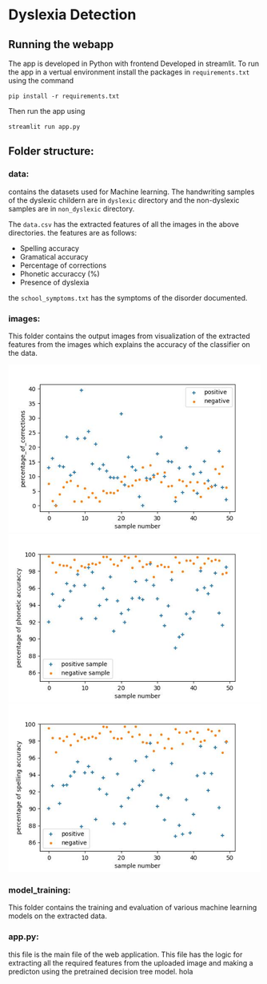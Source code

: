 # Dyslexia Detection
## Running the webapp

The app is developed in Python with frontend Developed in streamlit. To run the app in a vertual environment install the packages in ```requirements.txt``` using the command

```
pip install -r requirements.txt
```

Then run the app using

```
streamlit run app.py
```

## Folder structure:

### data:
contains the datasets used for Machine learning. The handwriting samples of the dyslexic childern are in ```dyslexic``` directory and the non-dyslexic samples are in ```non_dyslexic``` directory. 

The ```data.csv``` has the extracted features of all the images in the above directories. the features are as follows:
<ul>
<li>Spelling accuracy</li>
<li>Gramatical accuracy</li> 
<li>Percentage of corrections</li>
<li>Phonetic accuraccy (%)</li>
<li>Presence of dyslexia</li>
</ul>


the ```school_symptoms.txt``` has the symptoms of the disorder documented.

### images:
This folder contains the output images from visualization of the extracted features from the images which explains the accuracy of the classifier on the data.

![Alt text](images/percentage_of_corrections.jpg)
![Alt text](images/percentage_of_phonetic_accuraccy.jpg)
![Alt text](images/spelling_accuracy.jpg)

### model_training:
This folder contains the training and evaluation of various machine learning models on the extracted data.

### app.py:
this file is the main file of the web application. This file has the logic for extracting all the required features from the uploaded image and making a predicton using the pretrained decision tree model.
hola

